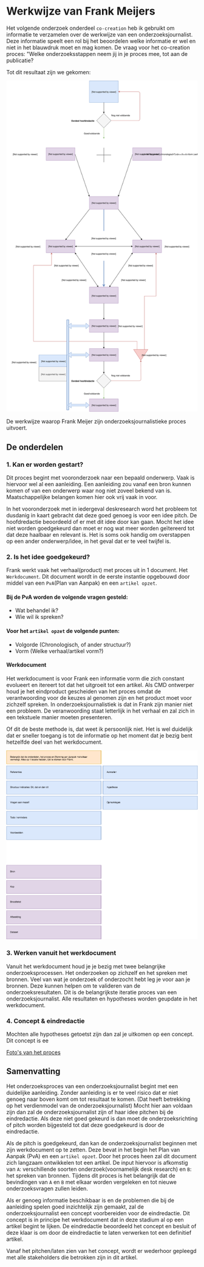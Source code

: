 # Werkwijze van Frank Meijers

Het volgende onderzoek onderdeel `co-creation` heb ik gebruikt om informatie te verzamelen over de werkwijze van een onderzoeksjournalist. Deze informatie speelt een rol bij het beoordelen welke informatie er wel en niet in het blauwdruk moet en mag komen. De vraag voor het co-creation proces: "Welke onderzoeksstappen neem jij in je proces mee, tot aan de publicatie?

Tot dit resultaat zijn we gekomen:

![Werkwijze Frank](../../../.gitbook/assets/onderzoeksanalyse-journalist-frank-zijn-werkwijze%20%281%29.svg)

De werkwijze waarop Frank Meijer zijn onderzoeksjournalistieke proces uitvoert.

## De onderdelen

### 1. Kan er worden gestart?

Dit proces begint met vooronderzoek naar een bepaald onderwerp. Vaak is hiervoor wel al een aanleiding. Een aanleiding zou vanaf een bron kunnen komen of van een onderwerp waar nog niet zoveel bekend van is. Maatschappelijke belangen komen hier ook vrij vaak in voor.

In het vooronderzoek met in iedergeval deskresearch word het probleem tot dusdanig in kaart gebracht dat deze goed genoeg is voor een idee pitch. De hoofdredactie beoordeeld of er met dit idee door kan gaan. Mocht het idee niet worden goedgekeurd dan moet er nog wat meer worden geïtereerd tot dat deze haalbaar en relevant is. Het is soms ook handig om overstappen op een ander onderwerp/idee, in het geval dat er te veel twijfel is.

### 2. Is het idee goedgekeurd?

Frank werkt vaak het verhaal\(product\) met proces uit in 1 document. Het `Werkdocument`. Dit document wordt in de eerste instantie opgebouwd door middel van een `PvA`\(Plan van Aanpak\) en een `artikel opzet`.

#### Bij de PvA worden de volgende vragen gesteld:

* Wat behandel ik?
* Wie wil ik spreken?

#### Voor het `artikel opzet` de volgende punten:

* Volgorde \(Chronologisch, of ander structuur?\)
* Vorm \(Welke verhaal/artikel vorm?\)

#### Werkdocument

Het werkdocument is voor Frank een informatie vorm die zich constant evolueert en itereert tot dat het uitgroeit tot een artikel. Als CMD ontwerper houd je het eindproduct gescheiden van het proces omdat de verantwoording voor de keuzes al genomen zijn en het product moet voor zichzelf spreken. In onderzoeksjournalistiek is dat in Frank zijn manier niet een probleem. De veranwoording staat letterlijk in het verhaal en zal zich in een tekstuele manier moeten presenteren.

Of dit de beste methode is, dat weet ik persoonlijk niet. Het is wel duidelijk dat er sneller toegang is tot de informatie op het moment dat je bezig bent hetzelfde deel van het werkdocument.

![Alles op 1 locatie &amp; kolommen voor data inventarisatie](../../../.gitbook/assets/onderzoeksanalyse-journalist-werkdocument%20%281%29.png)

### 3. Werken vanuit het werkdocument

Vanuit het werkdocument houd je je bezig met twee belangrijke onderzoeksprocessen. Het onderzoeken op zichzelf en het spreken met bronnen. Veel van wat je onderzoek of onderzocht hebt leg je voor aan je bronnen. Deze kunnen helpen om te valideren van de onderzoeksresultaten. Dit is de belangrijkste iteratie proces van een onderzoeksjournalist. Alle resultaten en hypotheses worden geupdate in het werkdocument.

### 4. Concept & eindredactie

Mochten alle hypotheses getoetst zijn dan zal je uitkomen op een concept. Dit concept is ee

[Foto's van het proces](https://github.com/IIYAMA12/Project-blauwdruk-documentation/tree/31b82af6020bf6c9b4ea19d5b7735a629254a2f2/docs/pages/research_methods/co-creation/frank-meijers/fotos.md)

## Samenvatting

Het onderzoeksproces van een onderzoeksjournalist begint met een duidelijke aanleiding. Zonder aanleiding is er te veel risico dat er niet genoeg naar boven komt om tot resultaat te komen. \(Dat heeft betrekking op het verdienmodel van de onderzoeksjournalist\) Mocht hier aan voldaan zijn dan zal de onderzoeksjournalist zijn of haar idee pitchen bij de eindredactie. Als deze niet goed gekeurd is dan moet de onderzoeksrichting of pitch worden bijgesteld tot dat deze goedgekeurd is door de eindredactie.

Als de pitch is goedgekeurd, dan kan de onderzoeksjournalist beginnen met zijn werkdocument op te zetten. Deze bevat in het begin het Plan van Aanpak \(PvA\) en een `artikel opzet`. Door het proces heen zal dit document zich langzaam ontwikkelen tot een artikel. De input hiervoor is afkomstig van `A`: verschillende soorten onderzoek\(voornamelijk desk research\) en `B`: het spreken van bronnen. Tijdens dit proces is het belangrijk dat de bevindingen van `A` en `B` met elkaar worden vergeleken en tot nieuwe onderzoeksvragen zullen leiden.

Als er genoeg informatie beschikbaar is en de problemen die bij de aanleiding spelen goed inzichtelijk zijn gemaakt, zal de onderzoeksjournalist een concept voorbereiden voor de eindredactie. Dit concept is in principe het werkdocument dat in deze stadium al op een artikel begint te lijken. De eindredactie beoordeeld het concept en besluit of deze klaar is om door de eindredactie te laten verwerken tot een definitief artikel.

Vanaf het pitchen/laten zien van het concept, wordt er wederhoor gepleegd met alle stakeholders die betrokken zijn in dit artikel.


